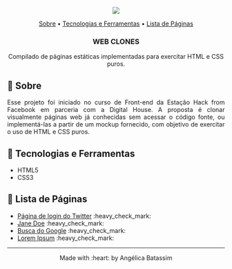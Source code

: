 
<p align="center">
  <img  src="https://user-images.githubusercontent.com/47900225/98310412-9d11f300-1fab-11eb-8e94-9fe292be732d.png">
</p>

 <p align="center">
    <a href="#webclones_about">Sobre</a> • 
    <a href="#webclones_techs">Tecnologias e Ferramentas</a> •  
    <a href="#webclones_pages">Lista de Páginas</a>
    <h3 align="center">WEB CLONES</h3>

  <p align="center"> Compilado de páginas estáticas implementadas para exercitar HTML e CSS puros.  </p>


## :pushpin: Sobre
<p align="justify" id="webclones_about">
  Esse projeto foi iniciado no curso de Front-end da Estação Hack from Facebook em parceria com a Digital House. A proposta é clonar visualmente páginas web já conhecidas sem acessar o código fonte, ou implementá-las a partir de um mockup fornecido, com objetivo de exercitar o uso de HTML e CSS puros.
</p>

## :pushpin: Tecnologias e Ferramentas
<ul id="webclones_techs">
    <li>HTML5</li>
    <li>CSS3</li>
</ul>  

## :pushpin: Lista de Páginas
<ul id="webclones_pages">
    <li><a href="https://twitter-login-page.netlify.app/">Página de login do Twitter</a> :heavy_check_mark:</li>
    <li><a href="https://j-doe.netlify.app/">Jane Doe</a> :heavy_check_mark:</li>
    <li><a href="https://googlec.netlify.app/">Busca do Google</a> :heavy_check_mark:</li>
  <li><a href="https://psel.netlify.app/">Lorem Ipsum</a> :heavy_check_mark:</li>
</ul>  


<footer>
    <hr></hr>
<p align="center">
Made with :heart: by Angélica Batassim
</p>
</footer> 
